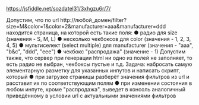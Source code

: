 https://jsfiddle.net/sozdatel31/3xhgzu6r/7/

Допустим, что по url
http://любой_домен/filter?size=M&color=1&color=2&manufacturer=aaa&manufacturer=ddd
находится страница, на которой есть такие поля:
●
радио для size (значения - S, M, L)
●
несколько чекбоксов для color (значения - 1, 2, 3, 4, 5)
●
мультиселект (select multiple) для manufacturer (значения - "aaa", "b&c", "ddd",
"eee")
●
чекбокс "распродажа" (значение - 1)
Допустим также, что сервер при генерации html ни одно из полей не заполняет, то есть
радио не выбран, чекбоксы пустые и т.д.
Задача​: набросать самую элементарную разметку для указанных инпутов и написать
скрипт, который
●
при загрузке страницы разберёт значения фильтров из url и расставит их по
соответствующим полям
●
при изменении состояния в любом инпуте, кроме "распродажа", выведет в
консоль аналогичный приведённому в условии url с актуальными значениями
фильтров